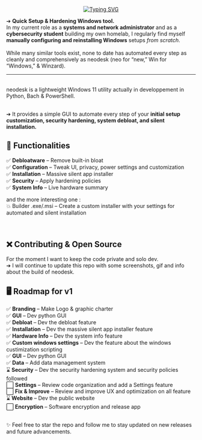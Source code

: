 <div align=center>
  
[![Typing SVG](https://readme-typing-svg.demolab.com?font=Fira+Code&weight=900&size=40&pause=1000&color=F7F7F7&width=250&height=100&lines=neodesk)](https://git.io/typing-svg)

</div>
  
  
➔ **Quick Setup & Hardening Windows tool.**<br/>
In my current role as a **systems and network administrator** and as a **cybersecurity student** building my own homelab, I regularly find myself **manually configuring and reinstalling Windows** setups _from scratch_.<br/><br/>
While many similar tools exist, none to date has automated every step as cleanly and comprehensively as neodesk (neo for “new,” Win for “Windows,” & Winzard).
<br/>

---

<br/>
neodesk is a lightweight Windows 11 utility actually in developpement in Python, Bach & PowerShell. 
<br/><br/>


➔ It provides a simple GUI to automate every step of your **initial setup customization, security hardening, system debloat, and silent installation.**<br/>

## 🚀 Functionalities
✅ **Debloatware** – Remove built-in bloat <br/>
✅ **Configuration** – Tweak UI, privacy, power settings and customization <br/>
✅ **Installation** – Massive silent app installer <br/>
✅ **Security** – Apply hardening policies <br/>
✅ **System Info** – Live hardware summary <br/>

and the more interesting one :  <br/>
💥 Builder .exe/.msi – Create a custom installer with your settings for automated and silent installation <br/>
<br/><br/>

## ❌ Contributing & Open Source
For the moment I want to keep the code private and solo dev.<br/>
➔ I will continue to update this repo with some screenshots, gif and info about the build of neodesk.

## 🖥️ Roadmap for v1
✅ **Branding** – Make Logo & graphic charter <br/>
✅ **GUI** – Dev python GUI <br/>
✅ **Debloat** – Dev the debloat feature <br/>
✅ **Installation** – Dev the massive silent app installer feature <br/>
✅ **Hardware Info** – Dev the system info feature <br/>
✅ **Custom windows settings** – Dev the feature about the windows custimization scripting <br/>
✅ **GUI** – Dev python GUI <br/>
✅ **Data** – Add data management system <br/>
⌛ **Security** – Dev the security hardening system and security policies followed <br/>
⬜ **Settings** – Review code organization and add a Settings feature<br/>
⬜ **Fix & Improve** – Review and improve UX and optimization on all feature <br/>
⌛ **Website** – Dev the public website <br/>
⬜ **Encryption** – Software encryption and release app <br/>

<br/>
✨ Feel free to star the repo and follow me to stay updated on new releases and future advancements.




